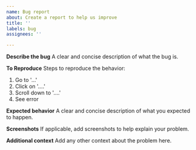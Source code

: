 ```yaml
---
name: Bug report
about: Create a report to help us improve
title: ''
labels: bug
assignees: ''

---
```


<!-- Hey! Thanks for your interest in our project. 
Please take a moment to check if your issue has been submitted or if there's one 
that is similar.
If there isn't then please submit yours and thanks again! ❤️
-->
**Describe the bug**
A clear and concise description of what the bug is.

**To Reproduce**
Steps to reproduce the behavior:
1. Go to '...'
2. Click on '....'
3. Scroll down to '....'
4. See error

**Expected behavior**
A clear and concise description of what you expected to happen.

**Screenshots**
If applicable, add screenshots to help explain your problem.

**Additional context**
Add any other context about the problem here.
